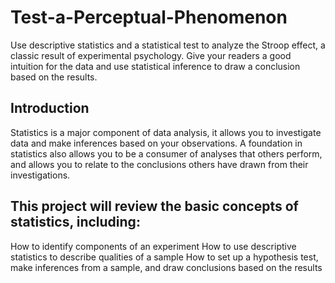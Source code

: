 # Test-a-Perceptual-Phenomenon
Use descriptive statistics and a statistical test to analyze the Stroop effect, a classic result of experimental psychology. Give your readers a good intuition for the data and use statistical inference to draw a conclusion based on the results. 

## Introduction
Statistics is a major component of data analysis, it allows you to investigate data and make inferences based on your observations. A foundation in statistics also allows you to be a consumer of analyses that others perform, and allows you to relate to the conclusions others have drawn from their investigations.

## This project will review the basic concepts of statistics, including:

How to identify components of an experiment
How to use descriptive statistics to describe qualities of a sample
How to set up a hypothesis test, make inferences from a sample, and draw conclusions based on the results

